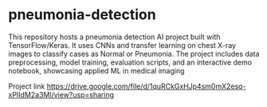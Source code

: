 # pneumonia-detection
This repository hosts a pneumonia detection AI project built with TensorFlow/Keras. It uses CNNs and transfer learning on chest X-ray images to classify cases as Normal or Pneumonia. The project includes data preprocessing, model training, evaluation scripts, and an interactive demo notebook, showcasing applied ML in medical imaging

Project link
https://drive.google.com/file/d/1quRCkGxHJp4sm0mX2esq-xPIIdM2a3Ml/view?usp=sharing

